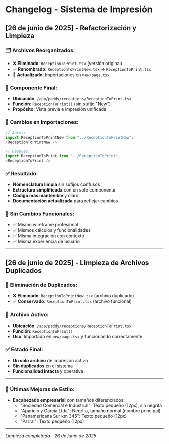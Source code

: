 # Changelog - Sistema de Impresión

## [26 de junio de 2025] - Refactorización y Limpieza

### 🗂️ **Archivos Reorganizados:**
- ❌ **Eliminado**: `ReceptionToPrint.tsx` (versión original)
- ✅ **Renombrado**: `ReceptionToPrintNew.tsx` → `ReceptionToPrint.tsx`
- 🔄 **Actualizado**: Importaciones en `new/page.tsx`

### 🎯 **Componente Final:**
- **Ubicación**: `/app/paddy/receptions/ReceptionToPrint.tsx`
- **Función**: `ReceptionToPrint()` (sin sufijo "New")
- **Propósito**: Vista previa e impresión unificada

### 📝 **Cambios en Importaciones:**
```typescript
// Antes:
import ReceptionToPrintNew from "../ReceptionToPrintNew";
<ReceptionToPrintNew />

// Después:
import ReceptionToPrint from "../ReceptionToPrint";
<ReceptionToPrint />
```

### ✅ **Resultado:**
- **Nomenclatura limpia** sin sufijos confusos
- **Estructura simplificada** con un solo componente
- **Código más mantenible** y claro
- **Documentación actualizada** para reflejar cambios

### 🎨 **Sin Cambios Funcionales:**
- ✅ Mismo wireframe profesional
- ✅ Mismos cálculos y funcionalidades  
- ✅ Misma integración con contexto
- ✅ Misma experiencia de usuario

---

## [26 de junio de 2025] - Limpieza de Archivos Duplicados

### 🧹 **Eliminación de Duplicados:**
- ❌ **Eliminado**: `ReceptionToPrintNew.tsx` (archivo duplicado)
- ✅ **Conservado**: `ReceptionToPrint.tsx` (archivo funcional)

### 🎯 **Archivo Activo:**
- **Ubicación**: `/app/paddy/receptions/ReceptionToPrint.tsx`
- **Función**: `ReceptionToPrint()`
- **Uso**: Importado en `new/page.tsx` y funcionando correctamente

### ✅ **Estado Final:**
- **Un solo archivo** de impresión activo
- **Sin duplicados** en el sistema
- **Funcionalidad intacta** y operativa

---

### 🎨 **Últimas Mejoras de Estilo:**
- **Encabezado empresarial** con tamaños diferenciados:
  - "Sociedad Comercial e Industrial": Texto pequeño (12px), sin negrita
  - "Aparicio y García Ltda": Negrita, tamaño normal (nombre principal)
  - "Panamericana Sur km 345": Texto pequeño (12px)
  - "Parral": Texto pequeño (12px)

---

*Limpieza completada - 26 de junio de 2025*

